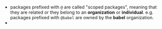 
-  packages prefixed with `@` are called "scoped packages", meaning that they are related or they  belong to an **organization** or **individual**. e.g. packages prefixed with `@babel` are owned by the **babel** organization.
- 